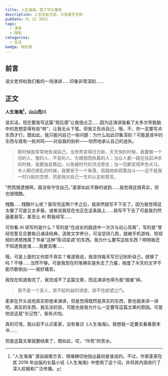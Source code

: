 ```yaml
---
title: 人生海海，错了可以重来
description: 人生无处可逃，只有握手言和
pubDate: 01 22 2025
tags:
  - 演讲
  - 随笔
categories:
  - 生活
badge: 观后感
---
```


## 前言

语文老师给我们看的一场演讲……印象非常深刻……

## 正文

**人生海海[^1]，山山而川**

[^1]: “人生海海” 源自闽南方言，很难确切地指出最初是谁说的。不过，作家麦家在其 2019 年出版的长篇小说《人生海海》中使用了这个词，并将其内涵进行了深入挖掘和广泛传播。

说实话，现在要我写这篇“观后感”让我很忐忑……因为这演讲我看了太多次导致脑中的思想变得有些“碎”，让我无从下笔。但我又告诉自己，哦，不，你一定要写点东西才行。既如此，我只能问自己一些问题：为什么如此印象深刻？可能是其中的东西与我有一些共鸣——对自我的剖析——坦然地承认自己的迷失。

> 那时候我常常地告诫自己，当世界变得日日新、天天快的时候，我要做一个旧的人、慢的人、不变的人、为理想而执着的人；当众人都一路在往前冲杀的时候，我要独自靠边，以免被时代的洪流卷走；当一切都变得声色犬马，令人眼花缭乱的时候，我要安于一个角落，孤独地和寂寞战斗——这不是我一时兴起的念想，而是我对自己一生的认定和誓言。

“然而很遗憾啊，我没有守住自己。”麦家如此平静的说到……我觉得这很真实，但也很残酷。

残酷……残酷什么呢？我写完这两个字之后，我突然就写不下去了。因为我觉得这太像了可是又太矛盾，或者说我现在也正在这条路上……我写不下去了可是我仍然逼着我写，甚至让 AI 帮我续写……

可你看 AI 续写的是什么？写的是“在成长的路途中一次次与初心背离”，写的是“曾经信誓旦旦要每日诵读经典，汲取文学养分，可没坚持几周，就被手机游戏、短视频的诱惑拽离了书桌”这种“陈词滥调”的东西。我为什么要写这些东西？明明我还不知道我是谁……我要去哪……

哦，可是上面的又何尝不真实？难道我说，我坚持每天写日记剖析自己，就够了吗？不够……当然不够。可是我现在的笔确实是失去了力量，揣度了半天的文字不能尽数倒出——我好痛苦。

我现在知道我完了，我完成不了这篇文章，而这演讲也得为我“报废”掉。

> 我不是一个圣人，禁不起利益的诱惑，锁不住欲望之门。

麦家在开头说他其实拒绝来演讲，但是觉得既然是真实的东西，那也就来讲一讲吧。真实的东西，我无法抗拒，可能也是我为什么一定要写这篇文章的原因。可是他说这是“长记性”，我有点怕。

真的可惜，我以前不认识麦家，没有看过《人生海海》。我想我一定要去看看那本书……

但是这篇文章就要结束了，既如此，哎，“作死”的苦水。
